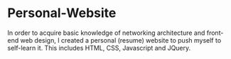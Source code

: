 # Personal-Website
In order to acquire basic knowledge of networking architecture and  front-end web design, I created a personal (resume) website to push myself to self-learn it. This includes HTML, CSS, Javascript and JQuery.

